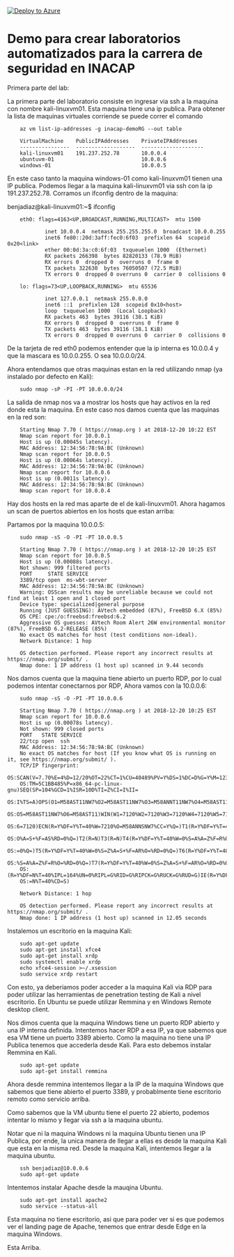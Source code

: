 [![Deploy to Azure](http://azuredeploy.net/deploybutton.png)](https://azuredeploy.net/)


Demo para crear laboratorios automatizados para la carrera de seguridad en INACAP
====================

Primera parte del lab:

La primera parte del laboratorio consiste en ingresar via ssh a la maquina con nombre kali-linuxvm01. Esta maquina tiene una ip publica. Para obtener la lista de maquinas virtuales corriende se puede correr el comando 

        az vm list-ip-addresses -g inacap-demoRG --out table

        VirtualMachine    PublicIPAddresses    PrivateIPAddresses
        ----------------  -------------------  --------------------
        kali-linuxvm01    191.237.252.78       10.0.0.4
        ubuntuvm-01                            10.0.0.6
        windows-01                             10.0.0.5

En este caso tanto la maquina windows-01 como kali-linuxvm01 tienen una IP publica. Podemos llegar a la maquina kali-linuxvm01 via ssh con la ip 191.237.252.78. Corramos un ifconfig dentro de la maquina:

benjadiaz@kali-linuxvm01:~$ ifconfig

        eth0: flags=4163<UP,BROADCAST,RUNNING,MULTICAST>  mtu 1500

                inet 10.0.0.4  netmask 255.255.255.0  broadcast 10.0.0.255
                inet6 fe80::20d:3aff:fec0:6f03  prefixlen 64  scopeid 0x20<link>
                ether 00:0d:3a:c0:6f:03  txqueuelen 1000  (Ethernet)
                RX packets 266398  bytes 82820133 (78.9 MiB)
                RX errors 0  dropped 0  overruns 0  frame 0
                TX packets 322630  bytes 76050507 (72.5 MiB)
                TX errors 0  dropped 0 overruns 0  carrier 0  collisions 0

        lo: flags=73<UP,LOOPBACK,RUNNING>  mtu 65536

                inet 127.0.0.1  netmask 255.0.0.0
                inet6 ::1  prefixlen 128  scopeid 0x10<host>
                loop  txqueuelen 1000  (Local Loopback)
                RX packets 463  bytes 39116 (38.1 KiB)
                RX errors 0  dropped 0  overruns 0  frame 0
                TX packets 463  bytes 39116 (38.1 KiB)
                TX errors 0  dropped 0 overruns 0  carrier 0  collisions 0


De la tarjeta de red eth0 podemos entender que la ip interna es 10.0.0.4 y que la mascara es 10.0.0.255. O sea 10.0.0.0/24.

Ahora entendamos que otras maquinas estan en la red utilizando nmap (ya instalado por defecto en Kali):

        sudo nmap -sP -PI -PT 10.0.0.0/24
        
La salida de nmap nos va a mostrar los hosts que hay activos en la red donde esta la maquina. En este caso nos damos cuenta que las maquinas en la red son:

        Starting Nmap 7.70 ( https://nmap.org ) at 2018-12-20 10:22 EST
        Nmap scan report for 10.0.0.1
        Host is up (0.00045s latency).
        MAC Address: 12:34:56:78:9A:BC (Unknown)
        Nmap scan report for 10.0.0.5
        Host is up (0.00064s latency).
        MAC Address: 12:34:56:78:9A:BC (Unknown)
        Nmap scan report for 10.0.0.6
        Host is up (0.0011s latency).
        MAC Address: 12:34:56:78:9A:BC (Unknown)
        Nmap scan report for 10.0.0.4

Hay dos hosts en la red mas aparte de el de kali-linuxvm01. 
Ahora hagamos un scan de puertos abiertos en los hosts que estan arriba:

Partamos por la maquina 10.0.0.5:

        sudo nmap -sS -O -PI -PT 10.0.0.5

        Starting Nmap 7.70 ( https://nmap.org ) at 2018-12-20 10:25 EST
        Nmap scan report for 10.0.0.5
        Host is up (0.00088s latency).
        Not shown: 999 filtered ports
        PORT     STATE SERVICE
        3389/tcp open  ms-wbt-server
        MAC Address: 12:34:56:78:9A:BC (Unknown)
        Warning: OSScan results may be unreliable because we could not find at least 1 open and 1 closed port
        Device type: specialized|general purpose
        Running (JUST GUESSING): AVtech embedded (87%), FreeBSD 6.X (85%)
        OS CPE: cpe:/o:freebsd:freebsd:6.2
        Aggressive OS guesses: AVtech Room Alert 26W environmental monitor (87%), FreeBSD 6.2-RELEASE (85%)
        No exact OS matches for host (test conditions non-ideal).
        Network Distance: 1 hop

        OS detection performed. Please report any incorrect results at https://nmap.org/submit/ .
        Nmap done: 1 IP address (1 host up) scanned in 9.44 seconds
 
Nos damos cuenta que la maquina tiene abierto un puerto RDP, por lo cual podemos intentar conectarnos por RDP,
Ahora vamos con la 10.0.0.6:

        sudo nmap -sS -O -PI -PT 10.0.0.6

        Starting Nmap 7.70 ( https://nmap.org ) at 2018-12-20 10:25 EST
        Nmap scan report for 10.0.0.6
        Host is up (0.00078s latency).
        Not shown: 999 closed ports
        PORT   STATE SERVICE
        22/tcp open  ssh
        MAC Address: 12:34:56:78:9A:BC (Unknown)
        No exact OS matches for host (If you know what OS is running on it, see https://nmap.org/submit/ ).
        TCP/IP fingerprint:
        OS:SCAN(V=7.70%E=4%D=12/20%OT=22%CT=1%CU=40489%PV=Y%DS=1%DC=D%G=Y%M=123456%
        OS:TM=5C1BB485%P=x86_64-pc-linux-gnu)SEQ(SP=104%GCD=1%ISR=10D%TI=Z%CI=I%II=
        OS:I%TS=A)OPS(O1=M58AST11NW7%O2=M58AST11NW7%O3=M58ANNT11NW7%O4=M58AST11NW7%
        OS:O5=M58AST11NW7%O6=M58AST11)WIN(W1=7120%W2=7120%W3=7120%W4=7120%W5=7120%W
        OS:6=7120)ECN(R=Y%DF=Y%T=40%W=7210%O=M58ANNSNW7%CC=Y%Q=)T1(R=Y%DF=Y%T=40%S=
        OS:O%A=S+%F=AS%RD=0%Q=)T2(R=N)T3(R=N)T4(R=Y%DF=Y%T=40%W=0%S=A%A=Z%F=R%O=%RD
        OS:=0%Q=)T5(R=Y%DF=Y%T=40%W=0%S=Z%A=S+%F=AR%O=%RD=0%Q=)T6(R=Y%DF=Y%T=40%W=0
        OS:%S=A%A=Z%F=R%O=%RD=0%Q=)T7(R=Y%DF=Y%T=40%W=0%S=Z%A=S+%F=AR%O=%RD=0%Q=)U1
        OS:(R=Y%DF=N%T=40%IPL=164%UN=0%RIPL=G%RID=G%RIPCK=G%RUCK=G%RUD=G)IE(R=Y%DFI
        OS:=N%T=40%CD=S)

        Network Distance: 1 hop

        OS detection performed. Please report any incorrect results at https://nmap.org/submit/ .
        Nmap done: 1 IP address (1 host up) scanned in 12.05 seconds

Instalemos un escritorio en la maquina Kali:

        sudo apt-get update
        sudo apt-get install xfce4
        sudo apt-get install xrdp
        sudo systemctl enable xrdp
        echo xfce4-session >~/.xsession
        sudo service xrdp restart
        
Con esto, ya deberiamos poder acceder a la maquina Kali via RDP para poder utilizar las herramientas de penetration testing de Kali a nivel escritorio. En Ubuntu se puede utilizar Remmina y en Windows Remote desktop client.

Nos dimos cuenta que la maquina Windows tiene un puerto RDP abierto y una IP interna definida. Intentemos hacer RDP a esa IP, ya que sabemos que esa VM tiene un puerto 3389 abierto. Como la maquina no tiene una IP Publica tenemos que accederla desde Kali. Para esto debemos instalar Remmina en Kali.

        sudo apt-get update
        sudo apt-get install remmina

Ahora desde remmina intentemos llegar a la IP de la maquina Windows que sabemos que tiene abierto el puerto 3389, y probablmente tiene escritorio remoto como servicio arriba. 

Como sabemos que la VM ubuntu tiene el puerto 22 abierto, podemos intentar lo mismo y llegar via ssh a la maquina ubuntu. 

Notar que ni la maquina Windows ni la maquina Ubuntu tienen una IP Publica, por ende, la unica manera de llegar a ellas es desde la maquina Kali que esta en la misma red. Desde la maquina Kali, intentemos llegar a la maquina ubuntu.

        ssh benjadiaz@10.0.0.6
        sudo apt-get update

Intentemos instalar Apache desde la mauqina Ubuntu.

        sudo apt-get install apache2
        sudo service --status-all   
        
Esta maquina no tiene escritorio, asi que para poder ver si es que podemos ver el landing page de Apache, tenemos que entrar desde Edge en la maquina Windows.

Esta Arriba.




